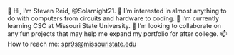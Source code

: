 👋 Hi, I’m Steven Reid, @Solarnight21.
👀 I’m interested in almost anything to do with computers from circuits and hardware to coding.
🌱 I’m currently learning CSC at Missouri State University.
💞️ I’m looking to collaborate on any fun projects that may help me expand my portfolio for after college.
📫 How to reach me: spr9s@missouristate.edu
